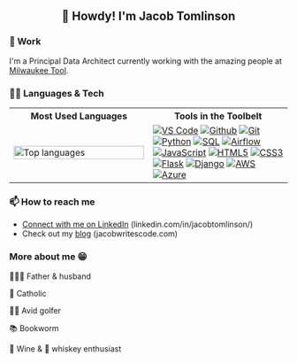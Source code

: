 <h2 align="center">👋 Howdy! I'm Jacob Tomlinson</h3>

### 👷 Work

I'm a Principal Data Architect currently working with the amazing people at [Milwaukee Tool](https://www.milwaukeetool.com/).

### 👨‍💻 Languages & Tech

<table>
    <tr>
        <th align="center">
            Most Used Languages
        </th>
        <th align="center">
            Tools in the Toolbelt
        </th>
    </tr>
    <tr>
        <td width="50%">
            <a href="https://www.github.com/mrjaketomlinson">
                <img width="100%" alt="Top languages" src="https://github-readme-stats.vercel.app/api/top-langs/?username=mrjaketomlinson&layout=compact&theme=dark&text_color=FFFFFF&hide_title=true"/>
            </a>
        </td>
        <td>
            <a href="#"><img alt="VS Code" src="https://img.shields.io/badge/Visual%20Studio%20Code-informational?style=flat&logo=visualstudiocode&logoColor=white&color=007ACC"/></a>
            <a href="#"><img alt="Github" src="https://img.shields.io/badge/Github-informational?style=flat&logo=github&logoColor=white&color=181717"/></a>
            <a href="#"><img alt="Git" src="https://img.shields.io/badge/Git-informational?style=flat&logo=git&logoColor=white&color=F05032"/></a>
            <a href="#"><img alt="Python" src="https://img.shields.io/badge/Python-informational?style=flat&logo=python&logoColor=white&color=3776AB"/></a>
            <a href="#"><img alt="SQL" src="https://img.shields.io/badge/PostgreSQL-informational?style=flat&logo=postgresql&logoColor=white&color=4169E1"/></a>
            <a href="#"><img alt="Airflow" src="https://img.shields.io/badge/Airflow-informational?style=flat&logo=apacheairflow&logoColor=white&color=017CEE"/></a>
            <a href="#"><img alt="JavaScript" src="https://img.shields.io/badge/JavaScript-informational?style=flat&logo=javascript&logoColor=white&color=F7DF1E"/></a>
            <a href="#"><img alt="HTML5" src="https://img.shields.io/badge/HTML5-informational?style=flat&logo=html5&logoColor=white&color=E34F26"/></a>
            <a href="#"><img alt="CSS3" src="https://img.shields.io/badge/CSS-informational?style=flat&logo=css3&logoColor=white&color=1572B6"/></a>
            <a href="#"><img alt="Flask" src="https://img.shields.io/badge/Flask-informational?style=flat&logo=flask&logoColor=white&color=000000"/></a>
            <a href="#"><img alt="Django" src="https://img.shields.io/badge/Django-informational?style=flat&logo=django&logoColor=white&color=092E20"/></a>
            <a href="#"><img alt="AWS" src="https://img.shields.io/badge/AWS-informational?style=flat&logo=amazonaws&logoColor=white&color=232F3E"/></a>
            <a href="#"><img alt="Azure" src="https://img.shields.io/badge/Azure-informational?style=flat&logo=microsoftazure&logoColor=white&color=0078D4"/></a>
        </td>
    </tr>
</table>

### 📫 How to reach me
- [Connect with me on LinkedIn](https://www.linkedin.com/in/jacobtomlinson/) (linkedin.com/in/jacobtomlinson/)
- Check out my [blog](https://www.jacobwritescode.com) (jacobwritescode.com)

### More about me 😁

👨‍👩‍👦 Father & husband

🙏 Catholic

🏌️‍♂️ Avid golfer

📚 Bookworm

🍷 Wine & 🥃 whiskey enthusiast
